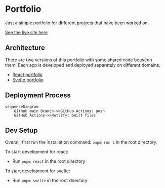 # Portfolio

Just a simple portfolio for different projects that have been worked on.

[See the live site here](https://tonyneuhold.com/)

## Architecture

There are two versions of this portfolio with some shared code between them. Each app is developed and deployed separately on different domains.

- [React portfolio](./react)
- [Svelte portfolio](./svelte)

## Deployment Process

```mermaid
sequenceDiagram
    Github main Branch->>GitHub Actions: push
    GitHub Actions->>Netlify: built files
```

## Dev Setup

Overall, first run the installation command: `pnpm run i` in the root directory.

To start development for react:

- Run `pnpm react` in the root directory

To start development for svelte:

- Run `pnpm svelte` in the root directory
